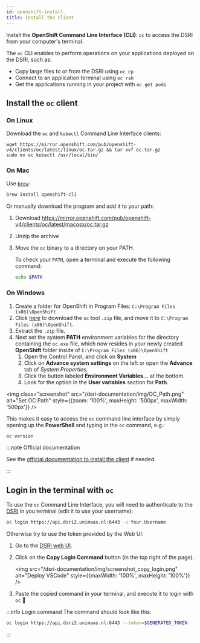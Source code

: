 ```yaml
---
id: openshift-install
title: Install the client
---
```



Install the **OpenShift Command Line Interface (CLI)**: `oc` to access the DSRI from your computer's terminal. 

The `oc` CLI enables to perform operations on your applications deployed on the DSRI, such as:

* Copy large files to or from the DSRI using `oc cp`
* Connect to an application terminal using `oc rsh`
* Get the applications running in your project with `oc get pods`

## Install the `oc` client

### On Linux

Download the `oc` and `kubectl` Command Line Interface clients:

```shell
wget https://mirror.openshift.com/pub/openshift-v4/clients/oc/latest/linux/oc.tar.gz && tar xvf oc.tar.gz
sudo mv oc kubectl /usr/local/bin/
```

### On Mac

Use [`brew`](https://brew.sh):

```bash
brew install openshift-cli
```

Or manually download the program and add it to your path:

1. Download https://mirror.openshift.com/pub/openshift-v4/clients/oc/latest/macosx/oc.tar.gz

2. Unzip the archive

3. Move the `oc` binary to a directory on your PATH.

   To check your `PATH`, open a terminal and execute the following command:

   ```bash
   echo $PATH
   ```

### On Windows

1. Create a folder for OpenShift in Program Files: `C:\Program Files (x86)\OpenShift`
2. Click [here](https://mirror.openshift.com/pub/openshift-v4/clients/oc/latest/windows/oc.zip) to download the `oc` tool `.zip` file, and move it to `C:\Program Files (x86)\OpenShift`.
3. Extract the `.zip` file.
4. Next set the system **PATH** environment variables for the directory containing the `oc.exe` file, which now resides in your newly created **OpenShift** folder inside of `C:\Program Files (x86)\OpenShift`
   1. Open the Control Panel, and click on **System**
   2. Click on **Advance system settings** on the left or open the **Advance** tab of *System Properties.* 
   3. Click the button labeled **Environment Variables...** at the bottom. 
   4. Look for the option in the **User variables** section for **Path**.

<img class="screenshot" src="/dsri-documentation/img/OC_Path.png" alt="Set OC Path" style={{zoom: '100%', maxHeight: '500px', maxWidth: '500px'}} />

This makes it easy to access the `oc` command line interface by simply opening up the **PowerShell** and typing in the `oc` command, e.g.:

```powershell
oc version
```

:::note Official documentation

See the [official documentation to install the client](https://docs.okd.io/latest/cli_reference/openshift_cli/getting-started-cli.html#installing-openshift-cli) if needed.

:::

## Login in the terminal with `oc`

To use the `oc` Command Line Interface, you will need to authenticate to the [DSRI](https://console-openshift-console.apps.dsri2.unimaas.nl/console) in you terminal (edit it to use your username):

```bash
oc login https://api.dsri2.unimaas.nl:6443 -u Your.Username
```

Otherwise try to use the token provided by the Web UI:

1. Go to the [DSRI web UI](https://console-openshift-console.apps.dsri2.unimaas.nl/console).

2. Click on the **Copy Login Command** button (in the top right of the page).

   <img src="/dsri-documentation/img/screenshot_copy_login.png" alt="Deploy VSCode" style={{maxWidth: '100%', maxHeight: '100%'}} />

3. Paste the copied command in your terminal, and execute it to login with `oc` 🔑

:::info Login command
The command should look like this:

```bash
oc login https://api.dsri2.unimaas.nl:6443 --token=$GENERATED_TOKEN
```
:::